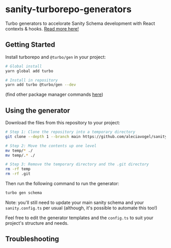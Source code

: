# sanity-turborepo-generators

Turbo generators to accelorate Sanity Schema development with React contexts & hooks. [Read more here!](https://www.linkedin.com/pulse/accelerate-sanity-schema-development-nextjs-react-contexts-vogel-eyzkc)

## Getting Started

Install turborepo and `@turbo/gen` in your project:

```bash
# Global install
yarn global add turbo

# Install in repository
yarn add turbo @turbo/gen --dev
```

(find other package manager commands [here](https://turbo.build/repo/docs/getting-started/add-to-existing-repository#adding-turborepo-to-your-repository))

## Using the generator

Download the files from this repository to your project:

```bash
# Step 1: Clone the repository into a temporary directory
git clone --depth 1 --branch main https://github.com/aleciavogel/sanity-turborepo-generators.git temp

# Step 2: Move the contents up one level
mv temp/* ./
mv temp/.* ./

# Step 3: Remove the temporary directory and the .git directory
rm -rf temp
rm -rf .git
```

Then run the following command to run the generator:

```bash
turbo gen schema
```

Note: you'll still need to update your main sanity schema and your `sanity.config.ts` per usual (although, it's possible to automate this too!)

Feel free to edit the generator templates and the `config.ts` to suit your project's structure and needs.

## Troubleshooting
